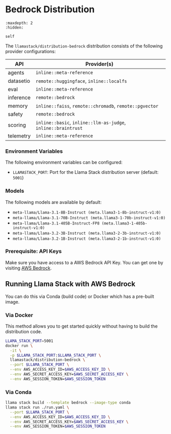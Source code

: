 # Bedrock Distribution

```{toctree}
:maxdepth: 2
:hidden:

self
```

The `llamastack/distribution-bedrock` distribution consists of the following provider configurations:

| API | Provider(s) |
|-----|-------------|
| agents | `inline::meta-reference` |
| datasetio | `remote::huggingface`, `inline::localfs` |
| eval | `inline::meta-reference` |
| inference | `remote::bedrock` |
| memory | `inline::faiss`, `remote::chromadb`, `remote::pgvector` |
| safety | `remote::bedrock` |
| scoring | `inline::basic`, `inline::llm-as-judge`, `inline::braintrust` |
| telemetry | `inline::meta-reference` |



### Environment Variables

The following environment variables can be configured:

- `LLAMASTACK_PORT`: Port for the Llama Stack distribution server (default: `5001`)

### Models

The following models are available by default:

- `meta-llama/Llama-3.1-8B-Instruct (meta.llama3-1-8b-instruct-v1:0)`
- `meta-llama/Llama-3.1-70B-Instruct (meta.llama3-1-70b-instruct-v1:0)`
- `meta-llama/Llama-3.1-405B-Instruct-FP8 (meta.llama3-1-405b-instruct-v1:0)`
- `meta-llama/Llama-3.2-3B-Instruct (meta.llama3-2-3b-instruct-v1:0)`
- `meta-llama/Llama-3.2-1B-Instruct (meta.llama3-2-1b-instruct-v1:0)`


### Prerequisite: API Keys

Make sure you have access to a AWS Bedrock API Key. You can get one by visiting [AWS Bedrock](https://aws.amazon.com/bedrock/).


## Running Llama Stack with AWS Bedrock

You can do this via Conda (build code) or Docker which has a pre-built image.

### Via Docker

This method allows you to get started quickly without having to build the distribution code.

```bash
LLAMA_STACK_PORT=5001
docker run \
  -it \
  -p $LLAMA_STACK_PORT:$LLAMA_STACK_PORT \
  llamastack/distribution-bedrock \
  --port $LLAMA_STACK_PORT \
  --env AWS_ACCESS_KEY_ID=$AWS_ACCESS_KEY_ID \
  --env AWS_SECRET_ACCESS_KEY=$AWS_SECRET_ACCESS_KEY \
  --env AWS_SESSION_TOKEN=$AWS_SESSION_TOKEN
```

### Via Conda

```bash
llama stack build --template bedrock --image-type conda
llama stack run ./run.yaml \
  --port $LLAMA_STACK_PORT \
  --env AWS_ACCESS_KEY_ID=$AWS_ACCESS_KEY_ID \
  --env AWS_SECRET_ACCESS_KEY=$AWS_SECRET_ACCESS_KEY \
  --env AWS_SESSION_TOKEN=$AWS_SESSION_TOKEN
```
